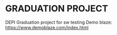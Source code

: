 # GRADUATION PROJECT 
DEPI  Graduation project  for sw testing 
Demo blaze: https://www.demoblaze.com/index.html
